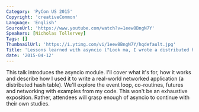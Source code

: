 ```yaml
---
Category: 'PyCon US 2015'
Copyright: 'creativeCommon'
Language: 'English'
SourceUrl: 'https://www.youtube.com/watch?v=1eew8BngN7Y'
Speakers: [Nicholas Tollervey]
Tags: []
ThumbnailUrl: 'https://i.ytimg.com/vi/1eew8BngN7Y/hqdefault.jpg'
Title: 'Lessons learned with asyncio ("Look ma, I wrote a distributed hash table!")'
date: '2015-04-12'
---
```

This talk introduces the asyncio module. I'll cover what it's for, how it works and describe how I used it to write a real-world networked application (a distributed hash table).
We'll explore the event loop, co-routines, futures and networking with examples from my code.
This won't be an exhaustive exposition. Rather, attendees will grasp enough of asyncio to continue with their own studies.

